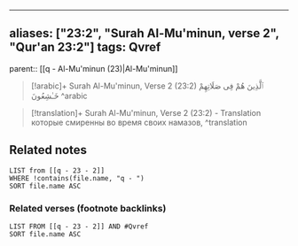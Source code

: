 
---
aliases: ["23:2", "Surah Al-Mu'minun, verse 2", "Qur'an 23:2"]
tags: Qvref
---

parent:: [[q - Al-Mu'minun (23)|Al-Mu'minun]]

> [!arabic]+ Surah Al-Mu'minun, Verse 2 (23:2)
> <span class="quran-arabic">ٱلَّذِينَ هُمْ فِى صَلَاتِهِمْ خَـٰشِعُونَ</span>
^arabic

> [!translation]+ Surah Al-Mu'minun, Verse 2 (23:2) - Translation
> которые смиренны во время своих намазов,
^translation



## Related notes
```dataview
LIST from [[q - 23 - 2]]
WHERE !contains(file.name, "q - ")
SORT file.name ASC
```

### Related verses (footnote backlinks)
```dataview
LIST FROM [[q - 23 - 2]] AND #Qvref
SORT file.name ASC
```

